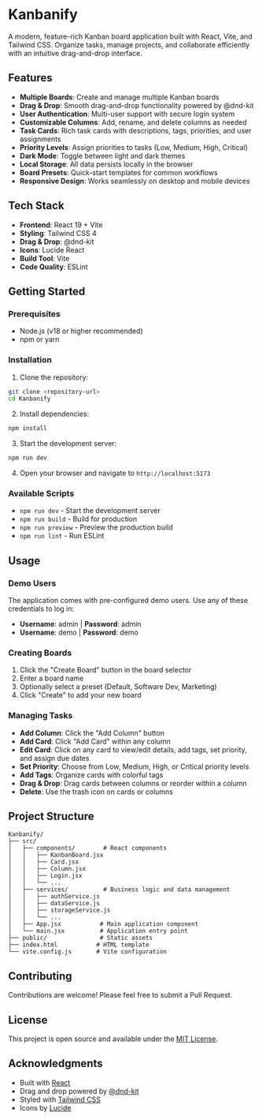 # Kanbanify

A modern, feature-rich Kanban board application built with React, Vite, and Tailwind CSS. Organize tasks, manage projects, and collaborate efficiently with an intuitive drag-and-drop interface.

## Features

- **Multiple Boards**: Create and manage multiple Kanban boards
- **Drag & Drop**: Smooth drag-and-drop functionality powered by @dnd-kit
- **User Authentication**: Multi-user support with secure login system
- **Customizable Columns**: Add, rename, and delete columns as needed
- **Task Cards**: Rich task cards with descriptions, tags, priorities, and user assignments
- **Priority Levels**: Assign priorities to tasks (Low, Medium, High, Critical)
- **Dark Mode**: Toggle between light and dark themes
- **Local Storage**: All data persists locally in the browser
- **Board Presets**: Quick-start templates for common workflows
- **Responsive Design**: Works seamlessly on desktop and mobile devices

## Tech Stack

- **Frontend**: React 19 + Vite
- **Styling**: Tailwind CSS 4
- **Drag & Drop**: @dnd-kit
- **Icons**: Lucide React
- **Build Tool**: Vite
- **Code Quality**: ESLint

## Getting Started

### Prerequisites

- Node.js (v18 or higher recommended)
- npm or yarn

### Installation

1. Clone the repository:
```bash
git clone <repository-url>
cd Kanbanify
```

2. Install dependencies:
```bash
npm install
```

3. Start the development server:
```bash
npm run dev
```

4. Open your browser and navigate to `http://localhost:5173`

### Available Scripts

- `npm run dev` - Start the development server
- `npm run build` - Build for production
- `npm run preview` - Preview the production build
- `npm run lint` - Run ESLint

## Usage

### Demo Users

The application comes with pre-configured demo users. Use any of these credentials to log in:

- **Username**: admin | **Password**: admin
- **Username**: demo | **Password**: demo

### Creating Boards

1. Click the "Create Board" button in the board selector
2. Enter a board name
3. Optionally select a preset (Default, Software Dev, Marketing)
4. Click "Create" to add your new board

### Managing Tasks

- **Add Column**: Click the "Add Column" button
- **Add Card**: Click "Add Card" within any column
- **Edit Card**: Click on any card to view/edit details, add tags, set priority, and assign due dates
- **Set Priority**: Choose from Low, Medium, High, or Critical priority levels
- **Add Tags**: Organize cards with colorful tags
- **Drag & Drop**: Drag cards between columns or reorder within a column
- **Delete**: Use the trash icon on cards or columns

## Project Structure

```
Kanbanify/
├── src/
│   ├── components/        # React components
│   │   ├── KanbanBoard.jsx
│   │   ├── Card.jsx
│   │   ├── Column.jsx
│   │   ├── Login.jsx
│   │   └── ...
│   ├── services/          # Business logic and data management
│   │   ├── authService.js
│   │   ├── dataService.js
│   │   ├── storageService.js
│   │   └── ...
│   ├── App.jsx           # Main application component
│   └── main.jsx          # Application entry point
├── public/               # Static assets
├── index.html           # HTML template
└── vite.config.js       # Vite configuration
```

## Contributing

Contributions are welcome! Please feel free to submit a Pull Request.

## License

This project is open source and available under the [MIT License](LICENSE).

## Acknowledgments

- Built with [React](https://react.dev/)
- Drag and drop powered by [@dnd-kit](https://dndkit.com/)
- Styled with [Tailwind CSS](https://tailwindcss.com/)
- Icons by [Lucide](https://lucide.dev/)
